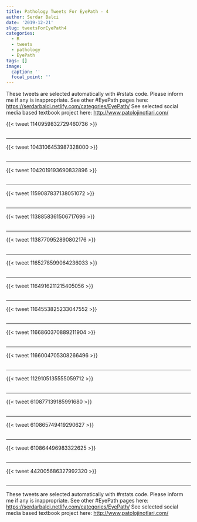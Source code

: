 ```yaml
---
title: Pathology Tweets For EyePath - 4
author: Serdar Balci
date: '2019-12-21'
slug: tweetsForEyePath4
categories:
  - R
  - tweets
  - pathology
  - EyePath
tags: []
image:
  caption: ''
  focal_point: ''
---
```



These tweets are selected automatically with #rstats code. Please inform me if any is inappropriate.
See other #EyePath pages here: https://serdarbalci.netlify.com/categories/EyePath/ 
See selected social media based textbook project here: http://www.patolojinotlari.com/

{{< tweet 1140959832729460736 >}}
<br>
<br>
<hr>
{{< tweet 1043106453987328000 >}}
<br>
<br>
<hr>
{{< tweet 1042019193690832896 >}}
<br>
<br>
<hr>
{{< tweet 1159087837138051072 >}}
<br>
<br>
<hr>
{{< tweet 1138858361506717696 >}}
<br>
<br>
<hr>
{{< tweet 1138770952890802176 >}}
<br>
<br>
<hr>
{{< tweet 1165278599064236033 >}}
<br>
<br>
<hr>
{{< tweet 1164916211215405056 >}}
<br>
<br>
<hr>
{{< tweet 1164553825233047552 >}}
<br>
<br>
<hr>
{{< tweet 1166860370889211904 >}}
<br>
<br>
<hr>
{{< tweet 1166004705308266496 >}}
<br>
<br>
<hr>
{{< tweet 1129105135555059712 >}}
<br>
<br>
<hr>
{{< tweet 610877139185991680 >}}
<br>
<br>
<hr>
{{< tweet 610865749419290627 >}}
<br>
<br>
<hr>
{{< tweet 610864496983322625 >}}
<br>
<br>
<hr>
{{< tweet 442005686327992320 >}}
<br>
<br>
<hr>


These tweets are selected automatically with #rstats code. Please inform me if any is inappropriate.
See other #EyePath pages here: https://serdarbalci.netlify.com/categories/EyePath/ 
See selected social media based textbook project here: http://www.patolojinotlari.com/
